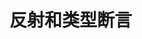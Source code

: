 # 反射和类型断言

<!-- TODO: 这里将详细介绍Go语言的反射机制，包括reflect包的使用、Type和Value接口、动态类型检查、类型断言和类型切换、反射的性能考量、使用场景和最佳实践、以及反射在JSON序列化、ORM等场景中的应用 -->
